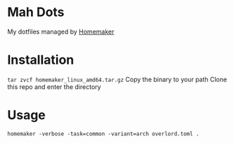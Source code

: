 # Mah Dots

My dotfiles managed by [Homemaker](https://github.com/FooSoft/homemaker)

# Installation

`tar zvcf homemaker_linux_amd64.tar.gz`
Copy the binary to your path
Clone this repo and enter the directory

# Usage

`homemaker -verbose -task=common -variant=arch overlord.toml .`
